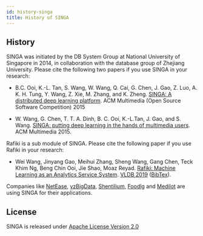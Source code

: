 ```yaml
---
id: history-singa
title: History of SINGA
---
```


<!--- Licensed to the Apache Software Foundation (ASF) under one or more contributor license agreements.  See the NOTICE file distributed with this work for additional information regarding copyright ownership.  The ASF licenses this file to you under the Apache License, Version 2.0 (the "License"); you may not use this file except in compliance with the License.  You may obtain a copy of the License at http://www.apache.org/licenses/LICENSE-2.0 Unless required by applicable law or agreed to in writing, software distributed under the License is distributed on an "AS IS" BASIS, WITHOUT WARRANTIES OR CONDITIONS OF ANY KIND, either express or implied.  See the License for the specific language governing permissions and limitations under the License.  -->

## History

SINGA was initiated by the DB System Group at National University of Singapore
in 2014, in collaboration with the database group of Zhejiang University. Please
cite the following two papers if you use SINGA in your research:

- B.C. Ooi, K.-L. Tan, S. Wang, W. Wang, Q. Cai, G. Chen, J. Gao, Z. Luo, A. K.
  H. Tung, Y. Wang, Z. Xie, M. Zhang, and K. Zheng.
  [SINGA: A distributed deep learning platform](https://www.comp.nus.edu.sg/~ooibc/singaopen-mm15.pdf).
  ACM Multimedia (Open Source Software Competition) 2015

- W. Wang, G. Chen, T. T. A. Dinh, B. C. Ooi, K.-L.Tan, J. Gao, and S. Wang.
  [SINGA: putting deep learning in the hands of multimedia users](https://www.comp.nus.edu.sg/~ooibc/singa-mm15.pdf).
  ACM Multimedia 2015.

Rafiki is a sub module of SINGA. Please cite the following paper if you use
Rafiki in your research:

- Wei Wang, Jinyang Gao, Meihui Zhang, Sheng Wang, Gang Chen, Teck Khim Ng, Beng
  Chin Ooi, Jie Shao, Moaz Reyad.
  [Rafiki: Machine Learning as an Analytics Service System](https://www.vldb.org/pvldb/vol12/p128-wang.pdf).
  [VLDB 2019](https://vldb.org/2019/)
  ([BibTex](https://dblp.org/rec/bib2/journals/pvldb/WangWGZCNOS18.bib)).

Companies like [NetEase](https://tech.163.com/17/0602/17/CLUL016I00098GJ5.html),
[yzBigData](https://www.yzbigdata.com/en/index.html),
[Shentilium](https://shentilium.com/), [Foodlg](http://www.foodlg.com/) and
[Medilot](https://medilot.com/technologies) are using SINGA for their
applications.

## License

SINGA is released under
[Apache License Version 2.0](https://www.apache.org/licenses/LICENSE-2.0)
